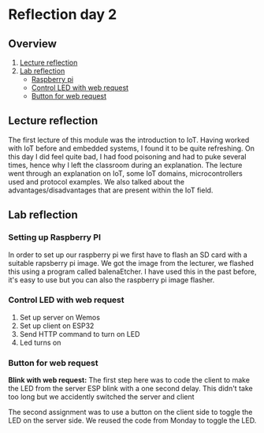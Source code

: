 # Reflection day 2

## Overview
1. [Lecture reflection](/Finn/Reflections/reflection02/README.md#lecture-reflection)
2. [Lab reflection](/Finn/Reflections/reflection02/README.md#lab-reflection)
    - [Raspberry pi](/Finn/Reflections/reflection02/README.md#setting-up-raspberry-pi)
    - [Control LED with web request](/Finn/Reflections/reflection02/README.md#control-led-with-web-request)
    - [Button for web request](/Finn/Reflections/reflection02/README.md#button-for-web-request)

## Lecture reflection
The first lecture of this module was the introduction to IoT. Having worked with IoT before and embedded systems, I found it to be quite refreshing. On this day I did feel quite bad, I had food poisoning and had to puke several times, hence why I left the classroom during an explanation. The lecture went through an explanation on IoT, some IoT domains, microcontrollers used and protocol examples. We also talked about the advantages/disadvantages that are present within the IoT field. 

## Lab reflection

### Setting up Raspberry PI
In order to set up our raspberry pi we first have to flash an SD card with a suitable rapsberry pi image. We got the image from the lecturer, we flashed this using a program called balenaEtcher. I have used this in the past before, it's easy to use but you can also the raspberry pi image flasher.

### Control LED with web request

1. Set up server on Wemos
2. Set up client on ESP32
3. Send HTTP command to turn on LED
4. Led turns on

### Button for web request
**Blink with web request:**
The first step here was to code the client to make the LED from the server ESP blink with a one second delay. This didn't take too long but we accidently switched the server and client

The second assignment was to use a button on the client side to toggle the LED on the server side. We reused the code from Monday to toggle the LED. 

